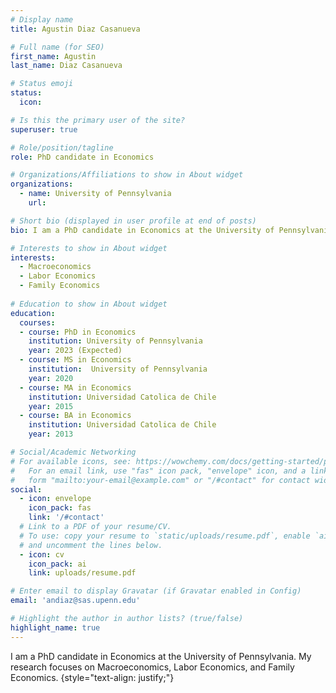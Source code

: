```yaml
---
# Display name
title: Agustin Diaz Casanueva

# Full name (for SEO)
first_name: Agustin 
last_name: Diaz Casanueva

# Status emoji
status:
  icon: 

# Is this the primary user of the site?
superuser: true

# Role/position/tagline
role: PhD candidate in Economics

# Organizations/Affiliations to show in About widget
organizations:
  - name: University of Pennsylvania
    url:

# Short bio (displayed in user profile at end of posts)
bio: I am a PhD candidate in Economics at the University of Pennsylvania.

# Interests to show in About widget
interests:
  - Macroeconomics
  - Labor Economics
  - Family Economics
  
# Education to show in About widget
education:
  courses:
  - course: PhD in Economics
    institution: University of Pennsylvania
    year: 2023 (Expected)
  - course: MS in Economics
    institution:  University of Pennsylvania
    year: 2020  
  - course: MA in Economics
    institution: Universidad Catolica de Chile
    year: 2015
  - course: BA in Economics
    institution: Universidad Catolica de Chile
    year: 2013

# Social/Academic Networking
# For available icons, see: https://wowchemy.com/docs/getting-started/page-builder/#icons
#   For an email link, use "fas" icon pack, "envelope" icon, and a link in the
#   form "mailto:your-email@example.com" or "/#contact" for contact widget.
social:
  - icon: envelope
    icon_pack: fas
    link: '/#contact'
  # Link to a PDF of your resume/CV.
  # To use: copy your resume to `static/uploads/resume.pdf`, enable `ai` icons in `params.yaml`,
  # and uncomment the lines below.
  - icon: cv
    icon_pack: ai
    link: uploads/resume.pdf

# Enter email to display Gravatar (if Gravatar enabled in Config)
email: 'andiaz@sas.upenn.edu'

# Highlight the author in author lists? (true/false)
highlight_name: true
---
```


I am a PhD candidate in Economics at the University of Pennsylvania. My research focuses on Macroeconomics, Labor Economics, and Family Economics.
{style="text-align: justify;"}

  